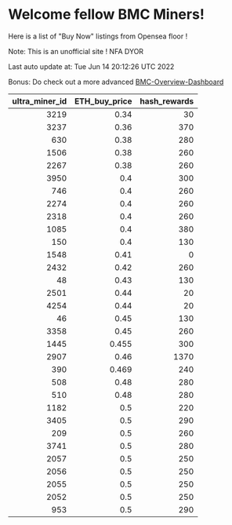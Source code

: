 # Welcome fellow BMC Miners!
Here is a list of "Buy Now" listings from Opensea floor !

Note: This is an unofficial site ! NFA DYOR

Last auto update at: Tue Jun 14 20:12:26 UTC 2022

Bonus: Do check out a more advanced [BMC-Overview-Dashboard](https://dune.com/defifunk/BMC-Overview-Dashboard)


|   ultra_miner_id |   ETH_buy_price |   hash_rewards |
|-----------------:|----------------:|---------------:|
|             3219 |           0.34  |             30 |
|             3237 |           0.36  |            370 |
|              630 |           0.38  |            280 |
|             1506 |           0.38  |            260 |
|             2267 |           0.38  |            260 |
|             3950 |           0.4   |            300 |
|              746 |           0.4   |            260 |
|             2274 |           0.4   |            260 |
|             2318 |           0.4   |            260 |
|             1085 |           0.4   |            380 |
|              150 |           0.4   |            130 |
|             1548 |           0.41  |              0 |
|             2432 |           0.42  |            260 |
|               48 |           0.43  |            130 |
|             2501 |           0.44  |             20 |
|             4254 |           0.44  |             20 |
|               46 |           0.45  |            130 |
|             3358 |           0.45  |            260 |
|             1445 |           0.455 |            300 |
|             2907 |           0.46  |           1370 |
|              390 |           0.469 |            240 |
|              508 |           0.48  |            280 |
|              510 |           0.48  |            280 |
|             1182 |           0.5   |            220 |
|             3405 |           0.5   |            290 |
|              209 |           0.5   |            260 |
|             3741 |           0.5   |            280 |
|             2057 |           0.5   |            250 |
|             2056 |           0.5   |            250 |
|             2055 |           0.5   |            250 |
|             2052 |           0.5   |            250 |
|              953 |           0.5   |            290 |